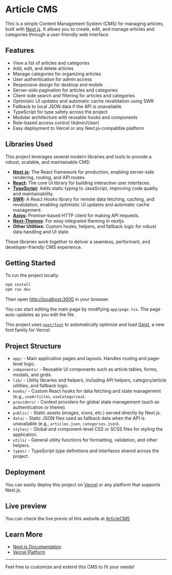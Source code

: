 # Article CMS

This is a simple Content Management System (CMS) for managing articles, built with [Next.js](https://nextjs.org). It allows you to create, edit, and manage articles and categories through a user-friendly web interface.

## Features

- View a list of articles and categories
- Add, edit, and delete articles
- Manage categories for organizing articles
- User authentication for admin access
- Responsive design for desktop and mobile
- Server-side pagination for articles and categories
- Client-side search and filtering for articles and categories
- Optimistic UI updates and automatic cache revalidation using SWR
- Fallback to local JSON data if the API is unavailable
- TypeScript for type safety across the project
- Modular architecture with reusable hooks and components
- Role-based access control (Admin/User)
- Easy deployment to Vercel or any Next.js-compatible platform

## Libraries Used

This project leverages several modern libraries and tools to provide a robust, scalable, and maintainable CMS:

- **[Next.js](https://nextjs.org/):** The React framework for production, enabling server-side rendering, routing, and API routes.
- **[React](https://react.dev/):** The core UI library for building interactive user interfaces.
- **[TypeScript](https://www.typescriptlang.org/):** Adds static typing to JavaScript, improving code quality and maintainability.
- **[SWR](https://swr.vercel.app/):** A React Hooks library for remote data fetching, caching, and revalidation, enabling optimistic UI updates and automatic cache management.
- **[Axios](https://axios-http.com/):** Promise-based HTTP client for making API requests.
- **[Next-Themes](https://github.com/pacocoursey/next-themes):** For easy integrated theming in nextjs.
- **Other Utilities:** Custom hooks, helpers, and fallback logic for robust data handling and UI state.

These libraries work together to deliver a seamless, performant, and developer-friendly CMS experience.

## Getting Started

To run the project locally:

```bash
npm install
npm run dev
```

Then open [http://localhost:3000](http://localhost:3000) in your browser.

You can start editing the main page by modifying `app/page.tsx`. The page auto-updates as you edit the file.

This project uses [`next/font`](https://nextjs.org/docs/app/building-your-application/optimizing/fonts) to automatically optimize and load [Geist](https://vercel.com/font), a new font family for Vercel.

## Project Structure

- `app/` - Main application pages and layouts. Handles routing and page-level logic.
- `components/` - Reusable UI components such as article tables, forms, modals, and grids.
- `lib/` - Utility libraries and helpers, including API helpers, category/article utilities, and fallback logic.
- `hooks/` - Custom React hooks for data fetching and state management (e.g., `useArticles`, `useCategories`).
- `providers/` - Context providers for global state management (such as authentication or theme).
- `public/` - Static assets (images, icons, etc.) served directly by Next.js.
- `data/` - Static JSON files used as fallback data when the API is unavailable (e.g., `articles.json`, `categories.json`).
- `styles/` - Global and component-level CSS or SCSS files for styling the application.
- `utils/` - General utility functions for formatting, validation, and other helpers.
- `types/` - TypeScript type definitions and interfaces shared across the project.

## Deployment

You can easily deploy this project on [Vercel](https://vercel.com/) or any platform that supports Next.js.

## Live preview

You can check the live previe of this website at [ArticleCMS](https://cms.bitecode.my.id)

## Learn More

- [Next.js Documentation](https://nextjs.org/docs)
- [Vercel Platform](https://vercel.com/)

---

Feel free to customize and extend this CMS to fit your needs!